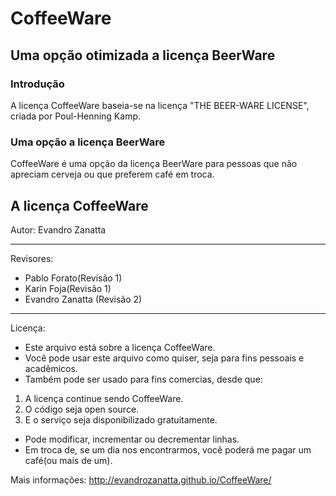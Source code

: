 # **CoffeeWare**
## Uma opção otimizada a licença BeerWare

### Introdução
A licença CoffeeWare baseia-se na licença "THE BEER-WARE LICENSE", criada por Poul-Henning Kamp.

### Uma opção a licença BeerWare
CoffeeWare é uma opção da licença BeerWare para pessoas que não apreciam cerveja ou que preferem café em troca.

## A licença CoffeeWare
Autor:
Evandro Zanatta

***

Revisores:
* Pablo Forato(Revisão 1)
* Karin Foja(Revisão 1)
* Evandro Zanatta (Revisão 2)

***
Licença:
* Este arquivo está sobre a licença CoffeeWare.
* Você pode usar este arquivo como quiser, seja para fins pessoais e acadêmicos.
* Também pode ser usado para fins comercias, desde que:
 1. A licença continue sendo CoffeeWare.
 2. O código seja open source.
 3. E o serviço seja disponibilizado gratuitamente.

* Pode modificar, incrementar ou decrementar linhas.
* Em troca de, se um dia nos encontrarmos, você poderá me pagar um café(ou mais de um).

Mais informações:
http://evandrozanatta.github.io/CoffeeWare/
